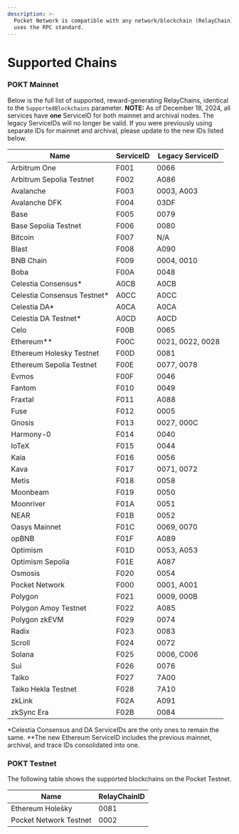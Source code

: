 ```yaml
---
description: >-
  Pocket Network is compatible with any network/blockchain (RelayChain) that
  uses the RPC standard.
---
```


# Supported Chains

### POKT Mainnet

Below is the full list of supported, reward-generating RelayChains, identical to the `SupportedBlockchains` parameter.
**NOTE:** As of December 18, 2024, all services have **one** ServiceID for both mainnet and archival nodes. The legacy ServiceIDs will no longer be valid. If you were previously using separate IDs for mainnet and archival, please update to the new IDs listed below. 

| Name                                       | ServiceID | Legacy ServiceID |
| ------------------------------------------ | --------- | ---------------- |
| Arbitrum One                               | F001      | 0066             |
| Arbitrum Sepolia Testnet                   | F002      | A086             |
| Avalanche                                  | F003      | 0003, A003       |
| Avalanche DFK                              | F004      | 03DF             |
| Base                                       | F005      | 0079             |
| Base Sepolia Testnet                       | F006      | 0080             |
| Bitcoin                                    | F007      | N/A              |
| Blast                                      | F008      | A090             |
| BNB Chain                                  | F009      | 0004, 0010       |
| Boba                                       | F00A      | 0048             |
| Celestia Consensus*                        | A0CB      | A0CB             |
| Celestia Consensus Testnet*                | A0CC      | A0CC             |
| Celestia DA*                               | A0CA      | A0CA             |
| Celestia DA Testnet*                       | A0CD      | A0CD             |
| Celo                                       | F00B      | 0065             |
| Ethereum**                                 | F00C      | 0021, 0022, 0028 |
| Ethereum Holesky Testnet                   | F00D      | 0081             |
| Ethereum Sepolia Testnet                   | F00E      | 0077, 0078       |
| Evmos                                      | F00F      | 0046             |
| Fantom                                     | F010      | 0049             |
| Fraxtal                                    | F011      | A088             |
| Fuse                                       | F012      | 0005             |
| Gnosis                                     | F013      | 0027, 000C       |
| Harmony-0                                  | F014      | 0040             |
| IoTeX                                      | F015      | 0044             |
| Kaia                                       | F016      | 0056             |
| Kava                                       | F017      | 0071, 0072       |
| Metis                                      | F018      | 0058             |
| Moonbeam                                   | F019      | 0050             |
| Moonriver                                  | F01A      | 0051             |
| NEAR                                       | F01B      | 0052             |
| Oasys Mainnet                              | F01C      | 0069, 0070       |
| opBNB                                      | F01F      | A089             |
| Optimism                                   | F01D      | 0053, A053       |
| Optimism Sepolia                           | F01E      | A087             |
| Osmosis                                    | F020      | 0054             |
| Pocket Network                             | F000      | 0001, A001       |
| Polygon                                    | F021      | 0009, 000B       |
| Polygon Amoy Testnet                       | F022      | A085             |
| Polygon zkEVM                              | F029      | 0074             |
| Radix                                      | F023      | 0083             |
| Scroll                                     | F024      | 0072             |
| Solana                                     | F025      | 0006, C006       |
| Sui                                        | F026      | 0076             |
| Taiko                                      | F027      | 7A00             |
| Taiko Hekla Testnet                        | F028      | 7A10             |
| zkLink                                     | F02A      | A091             |
| zkSync Era                                 | F02B      | 0084             |

*Celestia Consensus and DA ServiceIDs are the only ones to remain the same.
**The new Ethereum ServiceID includes the previous mainnet, archival, and trace IDs consolidated into one. 


### POKT Testnet

The following table shows the supported blockchains on the Pocket Testnet.

| Name                   | RelayChainID |
| ---------------------- | ------------ |
| Ethereum Holešky       | 0081         |
| Pocket Network Testnet | 0002         |

